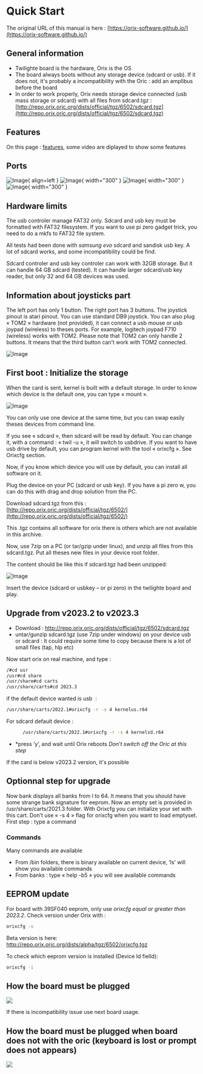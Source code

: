 # Quick Start

The original URL of this manual  is here : [https://orix-software.github.io/](https://orix-software.github.io/)

## General information

* Twilighte board is the hardware, Orix is the OS
* The board always boots without any storage device (sdcard or usb). If it does not, it's probably a incompatibility with the Oric : add an amplibus before the board
* In order to work properly, Orix needs storage device connected (usb mass storage or sdcard) with all files from sdcard.tgz : [http://repo.orix.oric.org/dists/official/tgz/6502/sdcard.tgz](http://repo.orix.oric.org/dists/official/tgz/6502/sdcard.tgz)

## Features

On this page : [features](../feature.md), some video are diplayed to show some features

## Ports

![Image](img/sdcard_twil.jpg){ align=left }
![Image](img/overview.jpg){ width="300" }
![Image](img/expansion_board.jpg){ width="300" }
![Image](img/joystick_port.jpg){ width="300" }

## Hardware limits

The usb controler manage FAT32 only. Sdcard and usb key must be formatted with FAT32 filesystem.  If you want to use pi zero gadget trick, you need to do a mkfs to FAT32 file system.

All tests had been done with *samsung evo* sdcard and sandisk usb key. A lot of sdcard works, and some incompatibility could be find.

Sdcard controler and usb key controler can work with 32GB storage. But it can handle 64 GB sdcard (tested). It can handle larger sdcard/usb key reader, but only 32 and 64 GB devices was used.

## Information about joysticks part

The left port has only 1 button. The right port has 3 buttons. The joystick pinout is atari pinout. You can use standard DB9 joystick. You can also plug « TOM2 » hardware (not provided), it can connect a usb mouse or usb joypad (wireless) to theses ports.  For example, logitech joypad F710 (wireless) works with TOM2.
Please note that TOM2 can only handle 2 buttons. It means that the third button can’t work with TOM2 connected.

![Image](img/joy_pinout.jpg)

## First boot : Initialize the storage

When the card is sent, kernel is built with a default storage. In order to know which device is the default one, you can type « mount ».

![Image](img/default_storage.jpg)

You can only use one device at the same time, but you can swap easily theses devices from command line.

If you see « sdcard », then sdcard will be read by default. You can change it, with a command : « twil -u », it will switch to usbdrive. If you want to have usb drive by default, you can program kernel with the tool « orixcfg ». See Orixcfg section.

Now, if you know which device you will use by default, you can install all software on it.

Plug the device on your PC (sdcard or usb key). If you have a pi zero w, you can do this with drag and drop solution from the PC.

Download sdcard.tgz from this : [http://repo.orix.oric.org/dists/official/tgz/6502/](http://repo.orix.oric.org/dists/official/tgz/6502/)

This .tgz  contains all software for orix there is others which are not available in this archive.

Now, use 7zip on a PC (or tar/gzip under linux), and unzip all files from this sdcard.tgz. Put all theses new files in your device root folder.

The content should be like this if sdcard.tgz had been unzipped:

![Image](img/default_storage.jpg)

Insert the device (sdcard or usbkey – or pi zero) in the twilighte board and play.

## Upgrade from v2023.2 to v2023.3

* Download : http://repo.orix.oric.org/dists/official/tgz/6502/sdcard.tgz
* untar/gunzip sdcard.tgz (use 7zip under windows) on your device usb or sdcard : It could require some time to copy because there is a lot of small files (tap, hlp etc)

Now start orix on real machine, and type :

```bash
/#cd usr
/usr#cd share
/usr/share#cd carts
/usr/share/carts#cd 2023.3
```

if the default device wanted is usb  :

```bash
/usr/share/carts/2022.1#orixcfg -r -s 4 kernelus.r64
```

For sdcard default device :

```bash
      /usr/share/carts/2022.1#orixcfg -r -s 4 kernelsd.r64
```

* *press ‘y’, and wait until Orix reboots *Don’t switch off the Oric at this step*

If the card is below v2023.2 version, it's possible

## Optionnal step for upgrade

Now bank displays all banks from l to 64. It means that you should have some strange bank signature for eeprom. Now an empty set is provided in /usr/share/carts/2021.3 folder. With Orixcfg you can initialize your set with this cart. Don’t use « -s 4 » flag for orixcfg when you want to load emptyset.
First step : type a command

### Commands

Many commands are available

* From /bin folders, there is binary available on current device, ‘ls’ will show you available commands
* From banks : type « help -b5 » you will see available commands

## EEPROM update


For board with 39SF040 eeprom, only use *orixcfg equal or greater than 2023.2*. Check version under Orix with :

```bash
orixcfg -v
```

Beta version is here: http://repo.orix.oric.org/dists/alpha/tgz/6502/orixcfg.tgz

To check which eeprom version is installed (Device Id fielld):

```bash
orixcfg -i
```

## How the board must be plugged

![](img/20230414_161258.jpg)

If there is incompatibility issue use next board usage.

## How the board must be plugged when board does not with the oric (keyboard is lost or prompt does not appears)

![](img/20230414_161337.jpg)

